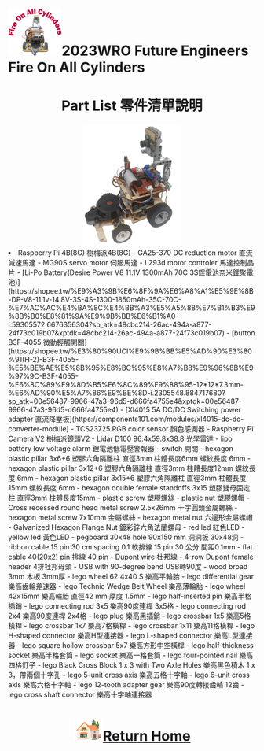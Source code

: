 ![LOGO](../../other/img/logo.png)2023WRO Future Engineers Fire On All Cylinders  
=====
# <div align="center">Part List 零件清單說明</div> 

<div align="center"><img src="./img/car_view.png" alt="car view" width="200"></div>

<li> Raspberry Pi 4B(8G) 樹梅派4B(8G)  
- GA25-370 DC reduction motor 直流減速馬達  
- MG90S servo motor 伺服馬達  
- L293d motor controler 馬達控制晶片  
- [Li-Po Battery(Desire Power V8 11.1V 1300mAh 70C 3S鋰電池奈米鋰聚電池)](https://shopee.tw/%E9%A3%9B%E6%8F%9A%E6%A8%A1%E5%9E%8B-DP-V8-11.1v-14.8V-3S-4S-1300-1850mAh-35C-70C-%E7%AC%AC%E4%BA%8C%E4%BB%A3%E5%A5%88%E7%B1%B3%E9%8B%B0%E8%81%9A%E9%9B%BB%E6%B1%A0-i.59305572.6676356304?sp_atk=48cbc214-26ac-494a-a877-24f73c019b07&xptdk=48cbc214-26ac-494a-a877-24f73c019b07)
- [button  B3F-4055 微動輕觸開關](https://shopee.tw/%E3%80%90UCI%E9%9B%BB%E5%AD%90%E3%80%91(H-2)-B3F-4055-%E5%BE%AE%E5%8B%95%E8%BC%95%E8%A7%B8%E9%96%8B%E9%97%9C-B3F-4055-%E6%8C%89%E9%8D%B5%E6%8C%89%E9%88%95-12*12*7.3mm-%E6%AD%90%E5%A7%86%E9%BE%8D-i.2305548.884717680?sp_atk=00e56487-9966-47a3-96d5-d666fa4755e4&xptdk=00e56487-9966-47a3-96d5-d666fa4755e4)  
- [Xl4015 5A DC/DC Switching power adapter 直流降壓板](https://components101.com/modules/xl4015-dc-dc-converter-module)  
- TCS23725 RGB color sensor 顏色感測器  
- Raspberry Pi Camera V2 樹梅派鏡頭V2  
- Lidar D100 96.4x59.8x38.8 光學雷達
- lipo battery low voltage alarm 鋰電池低電壓警報器
- switch 開關  
- hexagon plastic pillar 3x6+6 塑膠六角隔離柱 直徑3mm 柱體長度6mm 螺紋長度 6mm   
- hexagon plastic pillar 3x12+6 塑膠六角隔離柱 直徑3mm 柱體長度12mm 螺紋長度 6mm  
- hexagon plastic pillar 3x15+6 塑膠六角隔離柱 直徑3mm 柱體長度15mm 螺紋長度 6mm  
- hexagon double female standoffs 3x15 塑膠雙母固定柱 直徑3mm 柱體長度15mm  
- plastic screw 塑膠螺絲  
- plastic nut 塑膠螺帽  
- Cross recessed round head metal screw 2.5x26mm 十字圓頭金屬螺絲  
- hexagon metal screw 7x10mm 金屬螺絲  
- hexagon metal nut 六邊形金屬螺帽
- Galvanized Hexagon Flange Nut 鍍彩鋅六角法蘭螺母  
- red led 紅色LED  
- yellow led 黃色LED  
- pegboard 30x48 hole 90x150 mm 洞洞板 30x48洞  
- ribbon cable 15 pin 30 cm spacing 0.1 軟排線 15 pin 30 公分 間距0.1mm  
- flat cable 40(20x2) pin 排線 40 pin   
- Dupont wire 杜邦線 
- 4-row Dupont female header 4排杜邦母頭  
- USB with 90-degree bend USB轉90度   
- wood broad 3mm 木板 3mm厚  
- lego wheel 62.4x40 S 樂高平輪胎  
- lego differential gear 樂高齒輪差速器  
- lego Technic Wedge Belt Wheel 樂高薄輪胎  
- lego wheel 42x15mm 樂高輪胎 直徑42 mm 厚度 1.5mm  
- lego half-inserted pin 樂高半格插銷  
- lego connecting rod 3x5 樂高90度連桿 3x5格  
- lego connecting rod 2x4 樂高90度連桿 2x4格  
- lego plug 樂高黑插銷  
- lego crossbar 1x5 樂高5格橫桿  
- lego crossbar 1x7 樂高7格橫桿  
- lego crossbar 1x11 樂高11格橫桿  
- lego H-shaped connector 樂高H型連接器  
- lego L-shaped connector 樂高L型連接器  
- lego square hollow crossbar 5x7 樂高方形中空橫桿  
- lego half-thickness socket 樂高半格套筒  
- lego socket 樂高一格套筒  
- lego four-pointed nail 樂高四格釘子  
- lego Black Cross Block 1 x 3 with Two Axle Holes 樂高黑色積木 1 x 3，帶兩個十字孔  
- lego 5-unit cross axis 樂高五格十字軸  
- lego 6-unit cross axis 樂高六格十字軸  
- lego 12-tooth adapter gear 樂高90度轉接齒輪 12齒  
- lego cross shaft connector 樂高十字軸連接器    

# <div align="center">![HOME](../../other/img/Home.png)[Return Home](../../)</div>  
